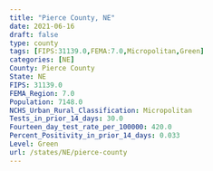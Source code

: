 ```yaml
---
title: "Pierce County, NE"
date: 2021-06-16
draft: false
type: county
tags: [FIPS:31139.0,FEMA:7.0,Micropolitan,Green]
categories: [NE]
County: Pierce County
State: NE
FIPS: 31139.0
FEMA_Region: 7.0
Population: 7148.0
NCHS_Urban_Rural_Classification: Micropolitan
Tests_in_prior_14_days: 30.0
Fourteen_day_test_rate_per_100000: 420.0
Percent_Positivity_in_prior_14_days: 0.033
Level: Green
url: /states/NE/pierce-county
---
```



